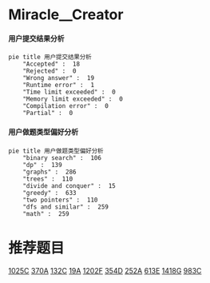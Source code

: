 # Miracle__Creator

<!-- tabs:start -->



#### **用户提交结果分析**

```mermaid
pie title 用户提交结果分析
    "Accepted" :  18
    "Rejected" :  0
    "Wrong answer" :  19
    "Runtime error" :  1
    "Time limit exceeded" :  0
    "Memory limit exceeded" :  0
    "Compilation error" :  0
    "Partial" :  0
```

#### **用户做题类型偏好分析**

```mermaid
pie title 用户做题类型偏好分析
    "binary search" :  106
    "dp" :  139
    "graphs" :  286
    "trees" :  110
    "divide and conquer" :  15
    "greedy" :  633
    "two pointers" :  110
    "dfs and similar" :  259
    "math" :  259
```



<!-- tabs:end -->
# 推荐题目
[1025C](https://codeforces.com/contest/1025/problem/C)
[370A](https://codeforces.com/contest/370/problem/A)
[132C](https://codeforces.com/contest/132/problem/C)
[19A](https://codeforces.com/contest/19/problem/A)
[1202F](https://codeforces.com/contest/1202/problem/F)
[354D](https://codeforces.com/contest/354/problem/D)
[252A](https://codeforces.com/contest/252/problem/A)
[613E](https://codeforces.com/contest/613/problem/E)
[1418G](https://codeforces.com/contest/1418/problem/G)
[983C](https://codeforces.com/contest/983/problem/C)
